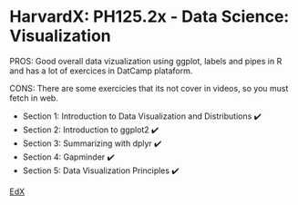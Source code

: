 # HarvardX: PH125.2x - Data Science: Visualization

PROS: Good overall data vizualization using ggplot, labels and pipes in R and has a lot of exercices in DatCamp plataform.

CONS: There are some exercicies that its not cover in videos, so you must fetch in web.

* Section 1: Introduction to Data Visualization and Distributions :heavy_check_mark:
* Section 2: Introduction to ggplot2 :heavy_check_mark: 
* Section 3: Summarizing with dplyr :heavy_check_mark:
* Section 4: Gapminder :heavy_check_mark:
* Section 5: Data Visualization Principles :heavy_check_mark:

[EdX](https://courses.edx.org/courses/course-v1:HarvardX+PH125.2x+1T2019/course/)
